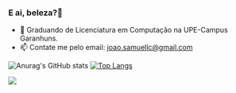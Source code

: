 ### E ai, beleza?👋

- 🔭 Graduando de Licenciatura em Computação na UPE-Campus Garanhuns.
- 📫 Contate me pelo email: joao.samuellc@gmail.com

![Anurag's GitHub stats](https://github-readme-stats.vercel.app/api?username=Skmuell&show_icons=true&theme=dracula)    [![Top Langs](https://github-readme-stats.vercel.app/api/top-langs/?username=skmuell&layout=compact&theme=dracula)](https://github.com/skmuell/github-readme-stats)



<div>
  <a href="https://www.instagram.com/skmuell/" target="blank"><img src="https://img.shields.io/badge/Instagram-E4405F?style=for-the-badge&logo=instagram&logoColor=white" target="blank"><a>
</div>

